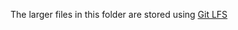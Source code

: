 The larger files in this folder are stored 
using [Git LFS](https://help.github.com/en/articles/versioning-large-filest)